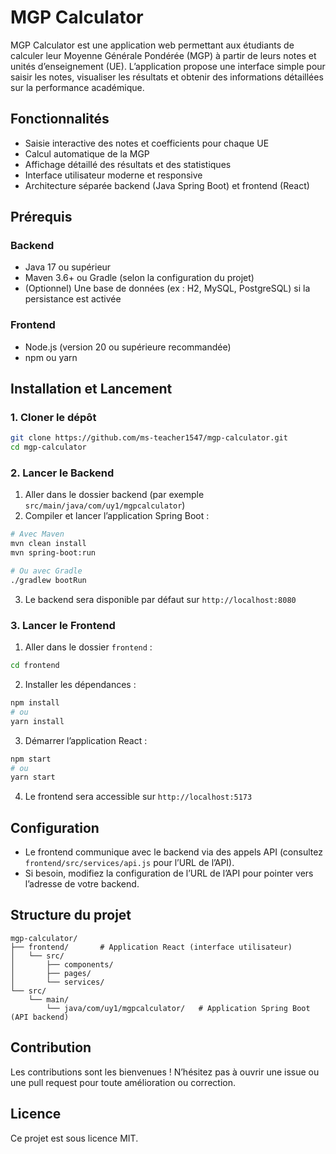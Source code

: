 # MGP Calculator

MGP Calculator est une application web permettant aux étudiants de calculer leur Moyenne Générale Pondérée (MGP) à partir de leurs notes et unités d’enseignement (UE). L’application propose une interface simple pour saisir les notes, visualiser les résultats et obtenir des informations détaillées sur la performance académique.

## Fonctionnalités

- Saisie interactive des notes et coefficients pour chaque UE
- Calcul automatique de la MGP
- Affichage détaillé des résultats et des statistiques
- Interface utilisateur moderne et responsive
- Architecture séparée backend (Java Spring Boot) et frontend (React)

## Prérequis

### Backend

- Java 17 ou supérieur
- Maven 3.6+ ou Gradle (selon la configuration du projet)
- (Optionnel) Une base de données (ex : H2, MySQL, PostgreSQL) si la persistance est activée

### Frontend

- Node.js (version 20 ou supérieure recommandée)
- npm ou yarn

## Installation et Lancement

### 1. Cloner le dépôt

```bash
git clone https://github.com/ms-teacher1547/mgp-calculator.git
cd mgp-calculator
```

### 2. Lancer le Backend

1. Aller dans le dossier backend (par exemple `src/main/java/com/uy1/mgpcalculator`)
2. Compiler et lancer l’application Spring Boot :

```bash
# Avec Maven
mvn clean install
mvn spring-boot:run

# Ou avec Gradle
./gradlew bootRun
```

3. Le backend sera disponible par défaut sur `http://localhost:8080`

### 3. Lancer le Frontend

1. Aller dans le dossier `frontend` :

```bash
cd frontend
```

2. Installer les dépendances :

```bash
npm install
# ou
yarn install
```

3. Démarrer l’application React :

```bash
npm start
# ou
yarn start
```

4. Le frontend sera accessible sur `http://localhost:5173`

## Configuration

- Le frontend communique avec le backend via des appels API (consultez `frontend/src/services/api.js` pour l’URL de l’API).
- Si besoin, modifiez la configuration de l’URL de l’API pour pointer vers l’adresse de votre backend.

## Structure du projet

```
mgp-calculator/
├── frontend/       # Application React (interface utilisateur)
│   └── src/
│       ├── components/
│       ├── pages/
│       └── services/
└── src/
    └── main/
        └── java/com/uy1/mgpcalculator/   # Application Spring Boot (API backend)
```

## Contribution

Les contributions sont les bienvenues ! N’hésitez pas à ouvrir une issue ou une pull request pour toute amélioration ou correction.

## Licence

Ce projet est sous licence MIT.
